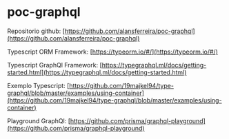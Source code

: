 # poc-graphql


Repositorio github: [https://github.com/alansferreira/poc-graphql](https://github.com/alansferreira/poc-graphql)

Typescript ORM Framework: [https://typeorm.io/#/](https://typeorm.io/#/)

Typescript GraphQl Framework: [https://typegraphql.ml/docs/getting-started.html](https://typegraphql.ml/docs/getting-started.html)

Exemplo Typescript: [https://github.com/19majkel94/type-graphql/blob/master/examples/using-container](https://github.com/19majkel94/type-graphql/blob/master/examples/using-container)

Playground GraphQl: [https://github.com/prisma/graphql-playground](https://github.com/prisma/graphql-playground)